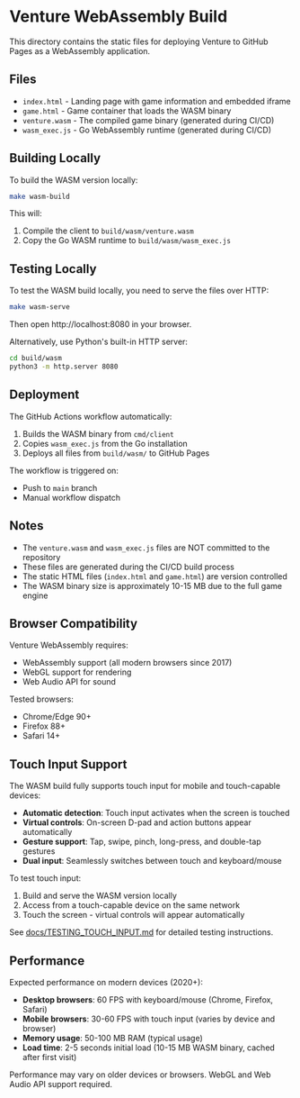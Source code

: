 # Venture WebAssembly Build

This directory contains the static files for deploying Venture to GitHub Pages as a WebAssembly application.

## Files

- `index.html` - Landing page with game information and embedded iframe
- `game.html` - Game container that loads the WASM binary
- `venture.wasm` - The compiled game binary (generated during CI/CD)
- `wasm_exec.js` - Go WebAssembly runtime (generated during CI/CD)

## Building Locally

To build the WASM version locally:

```bash
make wasm-build
```

This will:
1. Compile the client to `build/wasm/venture.wasm`
2. Copy the Go WASM runtime to `build/wasm/wasm_exec.js`

## Testing Locally

To test the WASM build locally, you need to serve the files over HTTP:

```bash
make wasm-serve
```

Then open http://localhost:8080 in your browser.

Alternatively, use Python's built-in HTTP server:

```bash
cd build/wasm
python3 -m http.server 8080
```

## Deployment

The GitHub Actions workflow automatically:
1. Builds the WASM binary from `cmd/client`
2. Copies `wasm_exec.js` from the Go installation
3. Deploys all files from `build/wasm/` to GitHub Pages

The workflow is triggered on:
- Push to `main` branch
- Manual workflow dispatch

## Notes

- The `venture.wasm` and `wasm_exec.js` files are NOT committed to the repository
- These files are generated during the CI/CD build process
- The static HTML files (`index.html` and `game.html`) are version controlled
- The WASM binary size is approximately 10-15 MB due to the full game engine

## Browser Compatibility

Venture WebAssembly requires:
- WebAssembly support (all modern browsers since 2017)
- WebGL support for rendering
- Web Audio API for sound

Tested browsers:
- Chrome/Edge 90+
- Firefox 88+
- Safari 14+

## Touch Input Support

The WASM build fully supports touch input for mobile and touch-capable devices:

- **Automatic detection**: Touch input activates when the screen is touched
- **Virtual controls**: On-screen D-pad and action buttons appear automatically
- **Gesture support**: Tap, swipe, pinch, long-press, and double-tap gestures
- **Dual input**: Seamlessly switches between touch and keyboard/mouse

To test touch input:
1. Build and serve the WASM version locally
2. Access from a touch-capable device on the same network
3. Touch the screen - virtual controls will appear automatically

See [docs/TESTING_TOUCH_INPUT.md](../../docs/TESTING_TOUCH_INPUT.md) for detailed testing instructions.

## Performance

Expected performance on modern devices (2020+):
- **Desktop browsers**: 60 FPS with keyboard/mouse (Chrome, Firefox, Safari)
- **Mobile browsers**: 30-60 FPS with touch input (varies by device and browser)
- **Memory usage**: 50-100 MB RAM (typical usage)
- **Load time**: 2-5 seconds initial load (10-15 MB WASM binary, cached after first visit)

Performance may vary on older devices or browsers. WebGL and Web Audio API support required.
